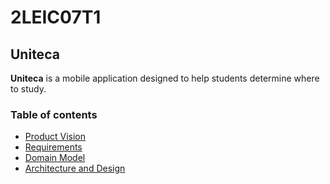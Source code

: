 # 2LEIC07T1
## Uniteca

**Uniteca** is a mobile application designed to help students determine where to study.

### Table of contents

 - [Product Vision](docs/vision.md)
 - [Requirements](docs/requirements.md)
 - [Domain Model](docs/domainmodel.md)
 - [Architecture and Design](ArchitectureAndDesign)
